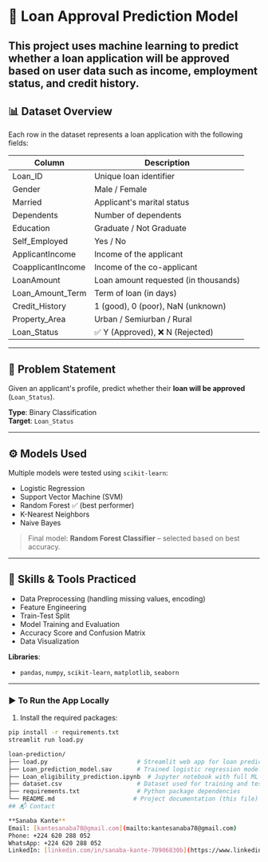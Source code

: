 # 🏦 Loan Approval Prediction Model

This project uses machine learning to predict whether a loan application will be approved based on user data such as income, employment status, and credit history.
---

## 📊 Dataset Overview

Each row in the dataset represents a loan application with the following fields:

| Column              | Description                           |
|---------------------|---------------------------------------|
| Loan_ID             | Unique loan identifier                |
| Gender              | Male / Female                         |
| Married             | Applicant's marital status            |
| Dependents          | Number of dependents                  |
| Education           | Graduate / Not Graduate               |
| Self_Employed       | Yes / No                              |
| ApplicantIncome     | Income of the applicant               |
| CoapplicantIncome   | Income of the co-applicant            |
| LoanAmount          | Loan amount requested (in thousands)  |
| Loan_Amount_Term    | Term of loan (in days)                |
| Credit_History      | 1 (good), 0 (poor), NaN (unknown)     |
| Property_Area       | Urban / Semiurban / Rural             |
| Loan_Status         | ✅ Y (Approved), ❌ N (Rejected)       |

---

## 🎯 Problem Statement

Given an applicant's profile, predict whether their **loan will be approved** (`Loan_Status`).

**Type**: Binary Classification  
**Target**: `Loan_Status`

---

## ⚙️ Models Used

Multiple models were tested using `scikit-learn`:

- Logistic Regression
- Support Vector Machine (SVM)
- Random Forest ✅ (best performer)
- K-Nearest Neighbors
- Naive Bayes

> Final model: **Random Forest Classifier** – selected based on best accuracy.

---

## 🧠 Skills & Tools Practiced

- Data Preprocessing (handling missing values, encoding)
- Feature Engineering
- Train-Test Split
- Model Training and Evaluation
- Accuracy Score and Confusion Matrix
- Data Visualization

**Libraries**:
- `pandas`, `numpy`, `scikit-learn`, `matplotlib`, `seaborn`

---
### ▶️ To Run the App Locally

1. Install the required packages:
```bash
pip install -r requirements.txt
streamlit run load.py

loan-prediction/
├── load.py                         # Streamlit web app for loan prediction
├── Loan_prediction_model.sav       # Trained logistic regression model (saved with joblib or pickle)
├── Loan_eligibility_prediction.ipynb  # Jupyter notebook with full ML workflow
├── dataset.csv                     # Dataset used for training and testing
├── requirements.txt                # Python package dependencies
└── README.md                      # Project documentation (this file)
## 📬 Contact

**Sanaba Kante**  
Email: [kantesanaba78@gmail.com](mailto:kantesanaba78@gmail.com)  
Phone: +224 620 288 052  
WhatsApp: +224 620 288 052  
LinkedIn: [linkedin.com/in/sanaba-kante-70906830b](https://www.linkedin.com/in/sanaba-kante-70906830b)

